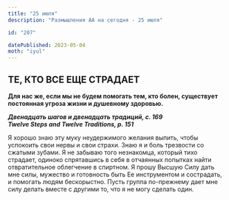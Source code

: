 ```yaml
---
title: "25 июля"
description: "Размышления АА на сегодня - 25 июля"

id: "207"

datePublished: 2023-05-04
moth: "iyul"
---
```


## ТЕ, КТО ВСЕ ЕЩЕ СТРАДАЕТ

**Для нас же, если мы не будем помогать тем, кто болен, существует постоянная
угроза жизни и душевному здоровью.**

**_Двенадцать шагов и двенадцать традиций, с. 169  
Twelve Steps and Twelve Traditions, p. 151_**

Я хорошо знаю эту муку неудержимого желания выпить, чтобы успокоить свои нервы
и свои страхи. Знаю я и боль трезвости со сжатыми зубами. Я не забываю того
незнакомца, который тихо страдает, одиноко спрятавшись в себя в отчаянных
попытках найти отвратительное облегчение в спиртном. Я прошу Высшую Силу дать
мне силы, мужество и готовность быть Ее инструментом и сострадать, и помогать
людям бескорыстно. Пусть группа по-прежнему дает мне силу делать вместе с
другими то, что я не могу сделать один.
